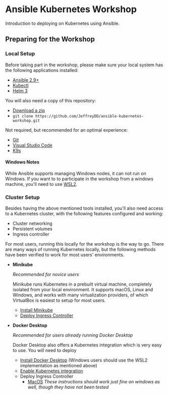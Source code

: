 # Ansible Kubernetes Workshop

Introduction to deploying on Kubernetes using Ansible.

## Preparing for the Workshop

### Local Setup

Before taking part in the workshop, please make sure your local system has the following applications installed:

- [Ansible 2.9+](https://docs.ansible.com/ansible/latest/installation_guide/intro_installation.html)
- [Kubectl](https://kubernetes.io/docs/tasks/tools/)
- [Helm 3](https://helm.sh/docs/intro/install/)

You will also need a copy of this repository:

- [Download a zip](https://github.com/JeffreyDD/ansible-kubernetes-workshop/archive/refs/heads/main.zip)
- `git clone https://github.com/JeffreyDD/ansible-kubernetes-workshop.git`


Not required, but recommended for an optimal experience:
- [Git](https://git-scm.com/book/en/v2/Getting-Started-Installing-Git)
- [Visual Studio Code](https://code.visualstudio.com/download)
- [K9s](https://github.com/derailed/k9s#installation)

#### Windows Notes

While Ansible supports managing Windows nodes, it can not run on Windows. If you want to to participate in the workshop from a windows machine, you'll need to use [WSL2](https://docs.microsoft.com/en-us/windows/wsl/install-win10). 

### Cluster Setup

Besides having the above mentioned tools installed, you'll also need access to a Kubernetes cluster, with the following features configured and working:

- Cluster networking
- Persistent volumes
- Ingress controller

For most users, running this locally for the workshop is the way to go. There are many ways of running Kubernetes locally, but the following methods have been verified to work for most users' environments.

- **Minikube**

  *Recommended for novice users*
  
  Minikube runs Kubernetes in a prebuilt virtual machine, completely isolated from your local environment. 
  It supports macOS, Linux and Windows, and works with many virtualization providers, of which VirtualBox is easiest to setup for most users.

  - [Install Minikube](https://minikube.sigs.k8s.io/docs/start/)
  - [Deploy Ingress Controller](https://kubernetes.io/docs/tasks/access-application-cluster/ingress-minikube/)

- **Docker Desktop**
  
  *Recommended for users already running Docker Desktop*  
  
  Docker Desktop also offers a Kubernetes integration which is very easy to use. You will need to deploy
  
  - [Install Docker Desktop](https://docs.docker.com/get-docker/) (Windows users should use the WSL2 implementation as mentioned above)
  - [Enable Kubernetes integration](https://docs.docker.com/desktop/kubernetes/)
  - Deploy Ingress Controller
    - [MacOS](https://kubernetes.github.io/ingress-nginx/deploy/#docker-for-mac)
      *These instructions should work just fine on windows as well, though they have not been tested*
